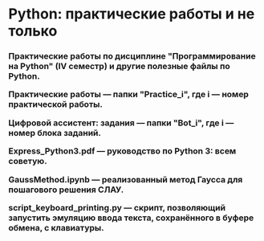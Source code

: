 <h1>Python: практические работы и не только</h1>
<h3>Практические работы по дисциплине "Программирование на Python" (IV семестр) и другие полезные файлы по Python.</p>
<p>Практические работы — папки "Practice_i", где i — номер практической работы.</p>
<p>Цифровой ассистент: задания — папки "Bot_i", где i — номер блока заданий.</p>
<p>Express_Python3.pdf — руководство по Python 3: всем советую.</p>
<p>GaussMethod.ipynb — реализованный метод Гаусса для пошагового решения СЛАУ.</p>
<p>script_keyboard_printing.py — скрипт, позволяющий запустить эмуляцию ввода текста, сохранённого в буфере обмена, с клавиатуры.</p>